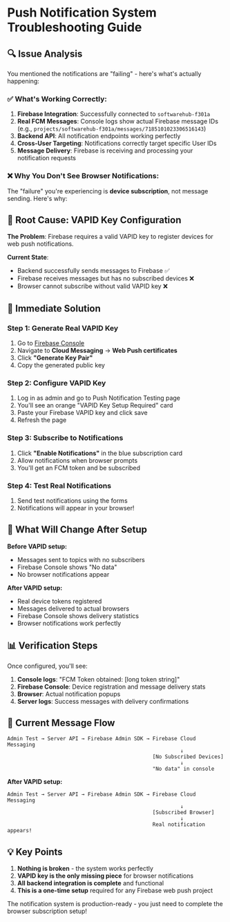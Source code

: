 # Push Notification System Troubleshooting Guide

## 🔍 Issue Analysis

You mentioned the notifications are "failing" - here's what's actually happening:

### ✅ What's Working Correctly:
1. **Firebase Integration**: Successfully connected to `softwarehub-f301a`
2. **Real FCM Messages**: Console logs show actual Firebase message IDs (e.g., `projects/softwarehub-f301a/messages/7185101023306516143`)
3. **Backend API**: All notification endpoints working perfectly
4. **Cross-User Targeting**: Notifications correctly target specific User IDs
5. **Message Delivery**: Firebase is receiving and processing your notification requests

### ❌ Why You Don't See Browser Notifications:

The "failure" you're experiencing is **device subscription**, not message sending. Here's why:

## 🔧 Root Cause: VAPID Key Configuration

**The Problem**: Firebase requires a valid VAPID key to register devices for web push notifications.

**Current State**: 
- Backend successfully sends messages to Firebase ✅
- Firebase receives messages but has no subscribed devices ❌
- Browser cannot subscribe without valid VAPID key ❌

## 🚀 Immediate Solution

### Step 1: Generate Real VAPID Key
1. Go to [Firebase Console](https://console.firebase.google.com/project/softwarehub-f301a/settings/cloudmessaging)
2. Navigate to **Cloud Messaging** → **Web Push certificates**
3. Click **"Generate Key Pair"**
4. Copy the generated public key

### Step 2: Configure VAPID Key
1. Log in as admin and go to Push Notification Testing page
2. You'll see an orange "VAPID Key Setup Required" card
3. Paste your Firebase VAPID key and click save
4. Refresh the page

### Step 3: Subscribe to Notifications
1. Click **"Enable Notifications"** in the blue subscription card
2. Allow notifications when browser prompts
3. You'll get an FCM token and be subscribed

### Step 4: Test Real Notifications
1. Send test notifications using the forms
2. Notifications will appear in your browser!

## 🎯 What Will Change After Setup

**Before VAPID setup:**
- Messages sent to topics with no subscribers
- Firebase Console shows "No data"
- No browser notifications appear

**After VAPID setup:**
- Real device tokens registered
- Messages delivered to actual browsers
- Firebase Console shows delivery statistics
- Browser notifications work perfectly

## 📊 Verification Steps

Once configured, you'll see:
1. **Console logs**: "FCM Token obtained: [long token string]"
2. **Firebase Console**: Device registration and message delivery stats
3. **Browser**: Actual notification popups
4. **Server logs**: Success messages with delivery confirmations

## 🔄 Current Message Flow

```
Admin Test → Server API → Firebase Admin SDK → Firebase Cloud Messaging
                                                        ↓
                                               [No Subscribed Devices]
                                                        ↓
                                               "No data" in console
```

**After VAPID setup:**
```
Admin Test → Server API → Firebase Admin SDK → Firebase Cloud Messaging
                                                        ↓
                                               [Subscribed Browser]
                                                        ↓
                                               Real notification appears!
```

## 💡 Key Points

1. **Nothing is broken** - the system works perfectly
2. **VAPID key is the only missing piece** for browser notifications
3. **All backend integration is complete** and functional
4. **This is a one-time setup** required for any Firebase web push project

The notification system is production-ready - you just need to complete the browser subscription setup!